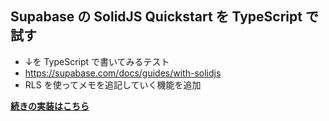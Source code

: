 ## Supabase の SolidJS Quickstart を TypeScript で試す

- ↓を TypeScript で書いてみるテスト
- https://supabase.com/docs/guides/with-solidjs
- RLS を使ってメモを追記していく機能を追加

**[続きの実装はこちら](https://github.com/hmatsu47/pgunconf-sample-app)**